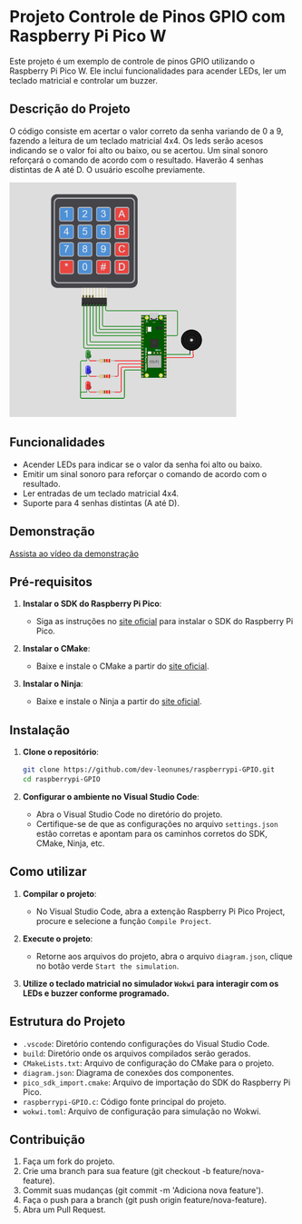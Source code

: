 # Projeto Controle de Pinos GPIO com Raspberry Pi Pico W

Este projeto é um exemplo de controle de pinos GPIO utilizando o Raspberry Pi Pico W. Ele inclui funcionalidades para acender LEDs, ler um teclado matricial e controlar um buzzer.

## Descrição do Projeto
O código consiste em acertar o valor correto da senha variando de 0 a 9, fazendo a leitura de um teclado matricial 4x4. 
Os leds serão acesos indicando se o valor foi alto ou baixo, ou se acertou. 
Um sinal sonoro reforçará o comando de acordo com o resultado.
Haverão 4 senhas distintas de A até D. O usuário escolhe previamente.

<img src="./assets/image.png" width=400px>

## Funcionalidades

- Acender LEDs para indicar se o valor da senha foi alto ou baixo.
- Emitir um sinal sonoro para reforçar o comando de acordo com o resultado.
- Ler entradas de um teclado matricial 4x4.
- Suporte para 4 senhas distintas (A até D).

## Demonstração

[Assista ao vídeo da demonstração](https://www.dropbox.com/scl/fi/pohecsqnmpj6tx3l07mn6/Tarefa-01.mp4?rlkey=wsss256kbjnwk9jlh6h9uuynx&st=yoypk9qh&dl=0)

## Pré-requisitos

1. **Instalar o SDK do Raspberry Pi Pico**:
   - Siga as instruções no [site oficial](https://github.com/raspberrypi/pico-sdk) para instalar o SDK do Raspberry Pi Pico.

2. **Instalar o CMake**:
   - Baixe e instale o CMake a partir do [site oficial](https://cmake.org/download/).

3. **Instalar o Ninja**:
   - Baixe e instale o Ninja a partir do [site oficial](https://ninja-build.org/).

## Instalação

1. **Clone o repositório**:
   ```sh
   git clone https://github.com/dev-leonunes/raspberrypi-GPIO.git
   cd raspberrypi-GPIO
   ```

2. **Configurar o ambiente no Visual Studio Code**:
    - Abra o Visual Studio Code no diretório do projeto.
    - Certifique-se de que as configurações no arquivo `settings.json` estão corretas e apontam para os caminhos corretos do SDK, CMake, Ninja, etc.

## Como utilizar

1. **Compilar o projeto**:
    - No Visual Studio Code, abra a extenção Raspberry Pi Pico Project, procure e selecione a função `Compile Project`.

2. **Execute o projeto**:
    - Retorne aos arquivos do projeto, abra o arquivo `diagram.json`, clique no botão verde `Start the simulation`.

3. **Utilize o teclado matricial no simulador `Wokwi` para interagir com os LEDs e buzzer conforme programado.**

## Estrutura do Projeto

- `.vscode`: Diretório contendo configurações do Visual Studio Code.
- `build`: Diretório onde os arquivos compilados serão gerados.
- `CMakeLists.txt`: Arquivo de configuração do CMake para o projeto.
- `diagram.json`: Diagrama de conexões dos componentes.
- `pico_sdk_import.cmake`: Arquivo de importação do SDK do Raspberry Pi Pico.
- `raspberrypi-GPIO.c`: Código fonte principal do projeto.
- `wokwi.toml`: Arquivo de configuração para simulação no Wokwi.

## Contribuição

1. Faça um fork do projeto.
2. Crie uma branch para sua feature (git checkout -b feature/nova-feature).
3. Commit suas mudanças (git commit -m 'Adiciona nova feature').
4. Faça o push para a branch (git push origin feature/nova-feature).
5. Abra um Pull Request.
